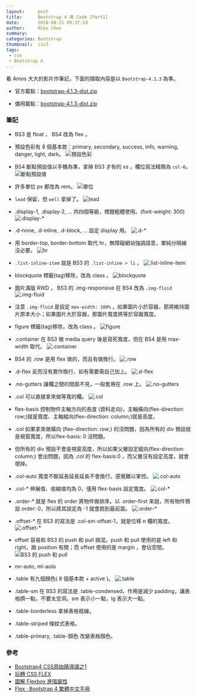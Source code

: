 ```yaml
---
layout:     post
title:      Bootstrap 4 爬 Code [Part1]
date:       2018-08-21 09:37:19
author:     Mike Chen
summary:    
categories: Bootstrap
thumbnail:  css3
tags:
 - css
 - Bootstrap 4
---
```


看 Amos 大大的影片作筆記，下面的擷取內容是以 `Bootstrap-4.1.3` 為準。

* 官方載點：[bootstrap-4.1.3-dist.zip](https://github.com/twbs/bootstrap/releases/download/v4.1.3/bootstrap-4.1.3-dist.zip)

* 備用載點：[bootstrap-4.1.3-dist.zip](https://mike2014mike.github.io/sample/2018-08-17/bootstrap-4.1.3-dist.zip)

### 筆記

* BS3 是 float ， BS4 改為 flex 。

* 預設色彩有 8 個基本款：primary, secondary, success, info, warning, danger, light, dark。
![預設色彩](https://i.imgur.com/4zfou58.png)

* BS4 斷點預設值以手機為準，拿掉 BS3 才有的 xs ，欄位寫法精簡為 `col-6`。
![斷點預設值](https://i.imgur.com/rgsdZ8g.png)

* 許多單位 px 都改為 rem。
![單位](https://i.imgur.com/tKNj1ZA.png)

* `lead` 保留，但 `well` 拿掉了。
![lead](https://i.imgur.com/SslHGaf.png)

* .display-1, .display-2, ... 共四個等級，標題粗體使用。(font-weight: 300)
![.display-*](https://i.imgur.com/3GVCYR4.png)

* .d-none, .d-inline, .d-block, ... 設定 display 用。
![.d-*](https://i.imgur.com/6zJo5VC.png)

* 用 border-top, border-bottom 取代 hr，無障礙網站強調語意，單純分隔線沒必要。
![hr](https://i.imgur.com/ZRnRHRb.png)

* `.list-inline-item` 就是 BS3 的 `.list-inline > li` 。
![.list-inline-item](https://i.imgur.com/TAlGUHe.png)

* blockquote 標籤(tag)移除，改為 class 。
![blockquote](https://i.imgur.com/ujwhqIz.png)

* 圖片滿版 RWD ， BS3 的 .img-responsive 在 BS4 改為 `.img-fluid`
![.img-fluid](https://i.imgur.com/ksxVglN.png)

* 注意 `.img-fluid` 是設定 `max-width: 100%` ，如果圖片小於容器，那將維持圖片原本大小；如果圖片大於容器，那圖片寬度將等於容器寬度。

* figure 標籤(tag)移除，改為 class 。
![figure](https://i.imgur.com/sjuaB5b.png)

* .container 在 BS3 做 media query 後是寫死寬度，但在 BS4 是用 max-width 取代。
![.container](https://i.imgur.com/mmKz4h3.png)

* BS4 的 .row 是用 flex 做的，而且有做換行。
![.row](https://i.imgur.com/g2O91Zl.png)

* .d-flex 反而沒有實作換行，如有需要需自己加上。
![.d-flex](https://i.imgur.com/bUamDL7.png)

* .no-gutters 讓欄之間的間距不見，一般套用在 .row 上。
![.no-gutters](https://i.imgur.com/WIL2Z2s.png)

* .col 可以直接拿來做等寬的欄。
![.col](https://i.imgur.com/qwdO2xE.png)

* flex-basis 控制物件主軸方向的長度 (資料走向)，主軸橫向(flex-direction: row;)就是寬度、主軸縱向(flex-direction: column;)就是高度。

* .col 如果拿來做橫向 (flex-direction: row;) 的沒問題，因為所有的 div 預設就是視窗寬度，所以flex-basis: 0 沒問題。

* 但所有的 div 預設不會是視窗高度，所以如果父層設定縱向(flex-direction: column;) 會出問題，因為 .col 的 flex-basis:0 ，而父層沒有設定高度，就會壞掉。

* .col-auto 寬度不斷延長延長延長不會換行，感覺難以掌控。
![.col-auto](https://i.imgur.com/LkBWzbk.png)

* .col-* 伸展值、收縮值均為 0，僅用 flex-basis 設定寬度。
![.col-*](https://i.imgur.com/aABJd8C.png)

* .order-* 就是 flex 的 order 將物件做排序。以 .order-first 來說，所有物件預設 order: 0，所以將其設定為 -1 就會跑到最前面。
![.order-*](https://i.imgur.com/6ehZ2ei.png)

* .offset-* 在 BS3 的寫法是 .col-sm-offset-1，就是位移 n 欄的寬度。
![.offset-*](https://i.imgur.com/ynDJ9gk.png)

* offset 容易和 BS3 的 push 和 pull 搞混。push 和 pull 使用的是 left 和 right，跟 position 有關；而 offset 使用的是 margin ，會佔空間。
![BS3 的 push 和 pull](https://i.imgur.com/RXIjnSE.png)

* mr-auto, ml-auto

* .table 有九個顏色( 8 個基本款 + active )。
![.table](https://i.imgur.com/CGasnCs.png)

* .table-sm 在 BS3 的寫法是 .table-condensed，作用是減少 padding，讓表格擠一點，不要太空洞。sm 表示小一點，lg 表示大一點。

* .table-borderless 拿掉表格框線。

* .table-striped 條紋式表格。

* .table-primary, .table-顏色 改變表格顏色。



### 參考
* [Bootstrap4 CSS原始碼導讀之1](https://www.youtube.com/watch?v=YgYFMnysL6Y)
* [玩轉 CSS FLEX](https://youtu.be/_nCBQ6AIzDU)
* [圖解 Flexbox 進階屬性](https://cythilya.github.io/2017/04/06/flexbox-advance/)
* [Flex · Bootstrap 4 繁體中文手冊](https://bootstrap.hexschool.com/docs/4.0/utilities/flex/)